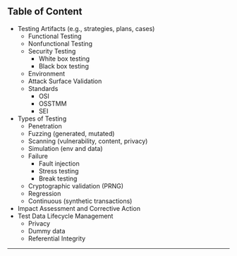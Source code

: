 ## Table of Content

- Testing Artifacts (e.g., strategies, plans, cases)
	- Functional Testing
	- Nonfunctional Testing
	- Security Testing
		- White box testing
		- Black box testing
	- Environment
	- Attack Surface Validation
	- Standards
		- OSI
		- OSSTMM
		- SEI
- Types of Testing
	- Penetration
	- Fuzzing (generated, mutated)
	- Scanning (vulnerability, content, privacy)
	- Simulation (env and data)
	- Failure
		- Fault injection
		- Stress testing
		- Break testing
	- Cryptographic validation (PRNG)
	- Regression
	- Continuous (synthetic transactions)
- Impact Assessment and Corrective Action
- Test Data Lifecycle Management
	- Privacy
	- Dummy data
	- Referential Integrity

---

<!--stackedit_data:
eyJoaXN0b3J5IjpbOTkwNzk4NzFdfQ==
-->